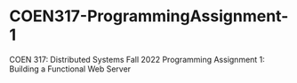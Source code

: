 # COEN317-ProgrammingAssignment-1
COEN 317: Distributed Systems Fall 2022 Programming Assignment 1: Building a Functional Web Server
